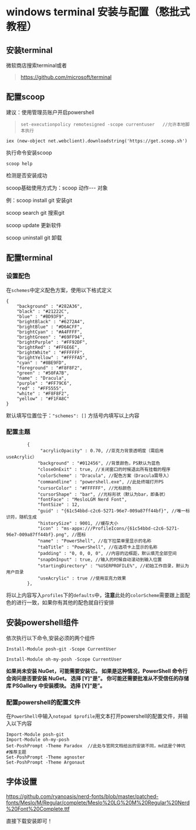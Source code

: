 

# windows terminal 安装与配置（憨批式教程）

## 安装terminal

微软商店搜索terminal或者

> https://github.com/microsoft/terminal

## 配置scoop

建议：使用管理员账户开启powershell

> ```
> set-executionpolicy remotesigned -scope currentuser   //允许本地脚本执行
> ```

`iex (new-object net.webclient).downloadstring('https://get.scoop.sh')`

执行命令安装scoop

`scoop help` 

检测是否安装成功

scoop基础使用方式为：scoop 动作--- 对象

例：scoop install git  安装git

scoop search git	搜索git

scoop update	更新软件

scoop uninstall git 卸载

## 配置terminal

### 设置配色

在`schemes`中定义配色方案，使用以下格式定义

```
{
    "background" : "#282A36",
    "black" : "#21222C",
    "blue" : "#BD93F9",
    "brightBlack" : "#6272A4",
    "brightBlue" : "#D6ACFF",
    "brightCyan" : "#A4FFFF",
    "brightGreen" : "#69FF94",
    "brightPurple" : "#FF92DF",
    "brightRed" : "#FF6E6E",
    "brightWhite" : "#FFFFFF",
    "brightYellow" : "#FFFFA5",
    "cyan" : "#8BE9FD",
    "foreground" : "#F8F8F2",
    "green" : "#50FA7B",
    "name" : "Dracula",
    "purple" : "#FF79C6",
    "red" : "#FF5555",
    "white" : "#F8F8F2",
    "yellow" : "#F1FA8C"
}
```

默认填写位置位于：`"schemes": []` 方括号内填写以上内容

### 配置主题

```
        {
             "acrylicOpacity" : 0.70, //亚克力背景透明度（需启用useAcrylic）
            "background" : "#012456", //背景颜色，PS默认为蓝色
            "closeOnExit" : true, //关闭窗口的时候退出所有挂载的程序
            "colorScheme" : "Dracula", //配色方案（Dracula需导入）
            "commandline" : "powershell.exe", //此处终端打开PS
            "cursorColor" : "#FFFFFF", //光标颜色
            "cursorShape" : "bar", //光标形状（默认为bar，即条状）
            "fontFace" : "MesloLGM Nerd Font",
            "fontSize" : 12,
            "guid" : "{61c54bbd-c2c6-5271-96e7-009a87ff44bf}", //唯一标识符，随机生成
            "historySize" : 9001, //缓存大小
            "icon" : "ms-appx:///ProfileIcons/{61c54bbd-c2c6-5271-96e7-009a87ff44bf}.png", //图标
            "name" : "PowerShell", //在下拉菜单里显示的名称
            "tabTitle" : "PowerShell", //在选项卡上显示的名称
            "padding" : "0, 0, 0, 0", //内容的边框距，默认填充全部空间
            "snapOnInput" : true, //输入的时候自动滚动到输入位置
            "startingDirectory" : "%USERPROFILE%", //初始工作目录，默认为用户目录
            "useAcrylic" : true //使用亚克力效果
        },
```

将以上内容写入`profiles`下的`defaults`中，**注意**此处的`colorScheme`需要跟上面配色的进行一致，如果你有其他的配色就自行安排

## 安装powershell组件

依次执行以下命令,安装必须的两个组件

 `Install-Module posh-git -Scope CurrentUser `

`Install-Module oh-my-posh -Scope CurrentUser `

**如果尚未安装 NuGet，可能需要安装它。 如果是这种情况，PowerShell 命令行会询问是否要安装 NuGet。 选择 [Y]“是”。 你可能还需要批准从不受信任的存储库 PSGallery 中安装模块。 选择 [Y]“是”。**

### 配置powershell的配置文件

在`PowerShell`中输入`notepad $profile`用文本打开powershell的配置文件，并输入以下内容

```shell
Import-Module posh-git
Import-Module oh-my-posh
Set-PoshPrompt -Theme Paradox  //此处与官网文档给出的安装不同，md这是个神坑
#推荐主题
Set-PoshPrompt -Theme agnoster
Set-PoshPrompt -Theme Argonaut
```

## 字体设置

https://github.com/ryanoasis/nerd-fonts/blob/master/patched-fonts/Meslo/M/Regular/complete/Meslo%20LG%20M%20Regular%20Nerd%20Font%20Complete.ttf

直接下载安装即可！

